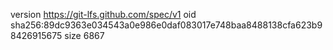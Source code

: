 version https://git-lfs.github.com/spec/v1
oid sha256:89dc9363e034543a0e986e0daf083017e748baa8488138cfa623b98426915675
size 6867
